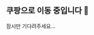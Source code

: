 <!DOCTYPE html>
<html>
<head>
  <meta charset="UTF-8">
  <title>광고로 이동 중...</title>
  <script>
    setTimeout(function() {
      window.location.href = "https://link.coupang.com/a/cGwzg1"; // 
    }, 1000); // 1초 뒤 쿠팡으로
  </script>
</head>
<body>
  <h2>쿠팡으로 이동 중입니다 🛒</h2>
  <p>잠시만 기다려주세요...</p>
</body>
</html>
